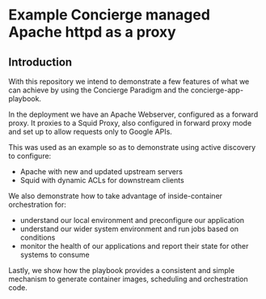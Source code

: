 # Example Concierge managed Apache httpd as a proxy 

## Introduction 
With this repository we intend to demonstrate a few features of what we can achieve by using the Concierge Paradigm and the concierge-app-playbook.

In the deployment we have an Apache Webserver, configured as a forward proxy. It proxies to a Squid Proxy, also configured in forward proxy mode and set up to allow requests only to Google APIs.

This was used as an example so as to demonstrate using active discovery to configure:
* Apache with new and updated upstream servers
* Squid with dynamic ACLs for downstream clients 

We also demonstrate how to take advantage of inside-container orchestration for:
* understand our local environment and preconfigure our application 
* understand our wider system environment and run jobs based on conditions 
* monitor the health of our applications and report their state for other systems to consume 

Lastly, we show how the playbook provides a consistent and simple mechanism to generate container images, scheduling and orchestration code.
